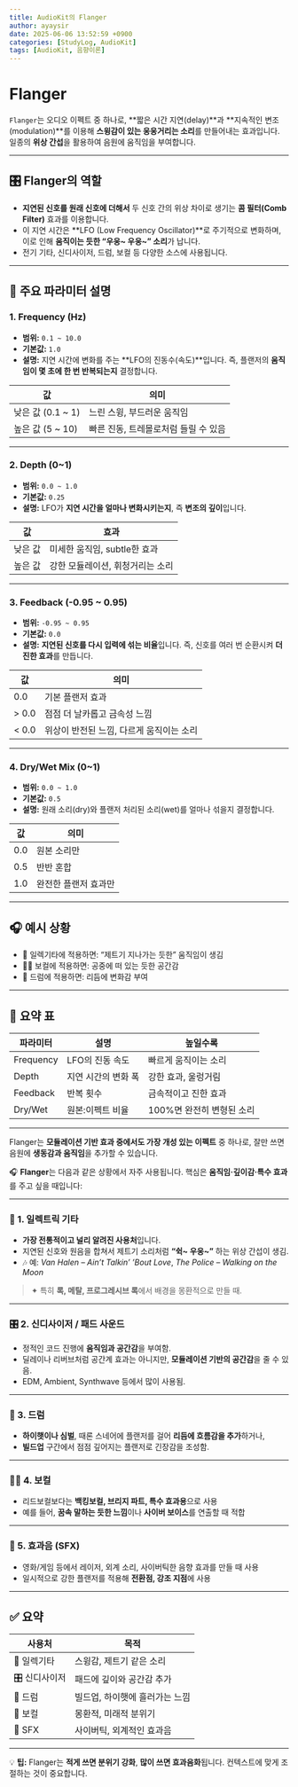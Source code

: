 ```yaml
---
title: AudioKit의 Flanger
author: ayaysir
date: 2025-06-06 13:52:59 +0900
categories: [StudyLog, AudioKit]
tags: [AudioKit, 음향이론]
---
```


# Flanger

`Flanger`는 오디오 이펙트 중 하나로, \*\*짧은 시간 지연(delay)\*\*과 \*\*지속적인 변조(modulation)\*\*를 이용해 **스윙감이 있는 웅웅거리는 소리**를 만들어내는 효과입니다. 일종의 **위상 간섭**을 활용하여 음원에 움직임을 부여합니다.

---

## 🎛️ Flanger의 역할

* **지연된 신호를 원래 신호에 더해서** 두 신호 간의 위상 차이로 생기는 **콤 필터(Comb Filter)** 효과를 이용합니다.
* 이 지연 시간은 \*\*LFO (Low Frequency Oscillator)\*\*로 주기적으로 변화하며, 이로 인해 **움직이는 듯한 “우웅\~ 우웅\~” 소리**가 납니다.
* 전기 기타, 신디사이저, 드럼, 보컬 등 다양한 소스에 사용됩니다.

---

## 🧪 주요 파라미터 설명

### 1. **Frequency (Hz)**

* **범위:** `0.1 ~ 10.0`
* **기본값:** `1.0`
* **설명:**
  지연 시간에 변화를 주는 \*\*LFO의 진동수(속도)\*\*입니다.
  즉, 플랜저의 **움직임이 몇 초에 한 번 반복되는지** 결정합니다.

| 값               | 의미                    |
| --------------- | --------------------- |
| 낮은 값 (0.1 \~ 1) | 느린 스윙, 부드러운 움직임       |
| 높은 값 (5 \~ 10)  | 빠른 진동, 트레몰로처럼 들릴 수 있음 |

---

### 2. **Depth (0\~1)**

* **범위:** `0.0 ~ 1.0`
* **기본값:** `0.25`
* **설명:**
  LFO가 **지연 시간을 얼마나 변화시키는지**, 즉 **변조의 깊이**입니다.

| 값    | 효과                  |
| ---- | ------------------- |
| 낮은 값 | 미세한 움직임, subtle한 효과 |
| 높은 값 | 강한 모듈레이션, 휘청거리는 소리  |

---

### 3. **Feedback (-0.95 \~ 0.95)**

* **범위:** `-0.95 ~ 0.95`
* **기본값:** `0.0`
* **설명:**
  **지연된 신호를 다시 입력에 섞는 비율**입니다. 즉, 신호를 여러 번 순환시켜 **더 진한 효과**를 만듭니다.

| 값     | 의미                      |
| ----- | ----------------------- |
| 0.0   | 기본 플랜저 효과               |
| > 0.0 | 점점 더 날카롭고 금속성 느낌        |
| < 0.0 | 위상이 반전된 느낌, 다르게 움직이는 소리 |

---

### 4. **Dry/Wet Mix (0\~1)**

* **범위:** `0.0 ~ 1.0`
* **기본값:** `0.5`
* **설명:**
  원래 소리(dry)와 플랜저 처리된 소리(wet)를 얼마나 섞을지 결정합니다.

| 값   | 의미          |
| --- | ----------- |
| 0.0 | 원본 소리만      |
| 0.5 | 반반 혼합       |
| 1.0 | 완전한 플랜저 효과만 |

---

## 🎧 예시 상황

* 🎸 일렉기타에 적용하면: “제트기 지나가는 듯한” 움직임이 생김
* 🧑‍🎤 보컬에 적용하면: 공중에 떠 있는 듯한 공간감
* 🥁 드럼에 적용하면: 리듬에 변화감 부여

---

## 📝 요약 표

| 파라미터      | 설명          | 높일수록             |
| --------- | ----------- | ---------------- |
| Frequency | LFO의 진동 속도  | 빠르게 움직이는 소리      |
| Depth     | 지연 시간의 변화 폭 | 강한 효과, 울렁거림      |
| Feedback  | 반복 횟수       | 금속적이고 진한 효과      |
| Dry/Wet   | 원본:이펙트 비율   | 100%면 완전히 변형된 소리 |

---

Flanger는 **모듈레이션 기반 효과 중에서도 가장 개성 있는 이펙트** 중 하나로, 잘만 쓰면 음원에 **생동감과 움직임**을 추가할 수 있습니다.

🎧 **Flanger**는 다음과 같은 상황에서 자주 사용됩니다. 핵심은 **움직임·깊이감·특수 효과**를 주고 싶을 때입니다:

---

### 🎸 1. **일렉트릭 기타**

* **가장 전통적이고 널리 알려진 사용처**입니다.
* 지연된 신호와 원음을 합쳐서 제트기 소리처럼 **“쉭\~ 우웅\~”** 하는 위상 간섭이 생김.
* 🎶 예: *Van Halen – Ain’t Talkin’ ’Bout Love*, *The Police – Walking on the Moon*

> ✦ 특히 **록, 메탈, 프로그레시브 록**에서 배경을 몽환적으로 만들 때.

---

### 🎛️ 2. **신디사이저 / 패드 사운드**

* 정적인 코드 진행에 **움직임과 공간감**을 부여함.
* 딜레이나 리버브처럼 공간계 효과는 아니지만, **모듈레이션 기반의 공간감**을 줄 수 있음.
* EDM, Ambient, Synthwave 등에서 많이 사용됨.

---

### 🥁 3. **드럼**

* **하이햇이나 심벌**, 때론 스네어에 플랜저를 걸어 **리듬에 흐름감을 추가**하거나,
* **빌드업** 구간에서 점점 깊어지는 플랜저로 긴장감을 조성함.

---

### 🧑‍🎤 4. **보컬**

* 리드보컬보다는 **백킹보컬, 브리지 파트, 특수 효과용**으로 사용
* 예를 들어, **꿈속 말하는 듯한 느낌**이나 **사이버 보이스**를 연출할 때 적합

---

### 🧪 5. **효과음 (SFX)**

* 영화/게임 등에서 레이저, 외계 소리, 사이버틱한 음향 효과를 만들 때 사용
* 일시적으로 강한 플랜저를 적용해 **전환점, 강조 지점**에 사용

---

## ✅ 요약

| 사용처       | 목적                |
| --------- | ----------------- |
| 🎸 일렉기타   | 스윙감, 제트기 같은 소리    |
| 🎛️ 신디사이저 | 패드에 깊이와 공간감 추가    |
| 🥁 드럼     | 빌드업, 하이햇에 흘러가는 느낌 |
| 🎤 보컬     | 몽환적, 미래적 분위기      |
| 🧪 SFX    | 사이버틱, 외계적인 효과음    |

---

💡 **팁:** Flanger는 **적게 쓰면 분위기 강화**, **많이 쓰면 효과음화**됩니다. 컨텍스트에 맞게 조절하는 것이 중요합니다.
